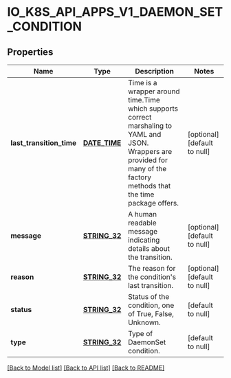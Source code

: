 # IO_K8S_API_APPS_V1_DAEMON_SET_CONDITION

## Properties
Name | Type | Description | Notes
------------ | ------------- | ------------- | -------------
**last_transition_time** | [**DATE_TIME**](DATE_TIME.md) | Time is a wrapper around time.Time which supports correct marshaling to YAML and JSON.  Wrappers are provided for many of the factory methods that the time package offers. | [optional] [default to null]
**message** | [**STRING_32**](STRING_32.md) | A human readable message indicating details about the transition. | [optional] [default to null]
**reason** | [**STRING_32**](STRING_32.md) | The reason for the condition&#39;s last transition. | [optional] [default to null]
**status** | [**STRING_32**](STRING_32.md) | Status of the condition, one of True, False, Unknown. | [default to null]
**type** | [**STRING_32**](STRING_32.md) | Type of DaemonSet condition. | [default to null]

[[Back to Model list]](../README.md#documentation-for-models) [[Back to API list]](../README.md#documentation-for-api-endpoints) [[Back to README]](../README.md)


